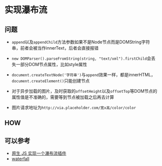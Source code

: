 # 实现瀑布流

## 问题

- `append`以及`appendChild`方法参数如果不是Node节点而是DOMString字符串，前者会被当作innerText，后者会直接报错

- `new DOMParser().parseFromString(string, "text/xml").firstChild`会丢失一部分DOM节点属性，比如style属性

- `document.createTextNode('字符串')`与`append`效果一样，都是innerHTML，`document.createElement()`只能创建节点

- 对于异步加载的图片，及时获取的`offsetHeight`以及`offsetTop`等DOM节点的属性值是不准确的，需要等到节点被加载之后再去计算

- 图片请求地址为`http://via.placeholder.com/宽x高/color/color`

## HOW

## 可以参考

- [原生 JS 实现一个瀑布流插件](https://juejin.cn/post/6844903557699731464)
- [waterfall](https://github.com/MuYunyun/waterfall)
